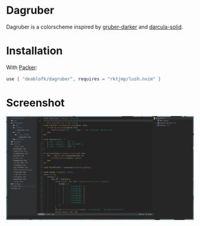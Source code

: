 # Dagruber
Dagruber is a colorscheme inspired by [gruber-darker](https://github.com/rexim/gruber-darker-theme) and [darcula-solid](https://github.com/santos-gabriel-dario/darcula-solid.nvim).

# Installation
With [Packer](https://github.com/wbthomason/packer.nvim):
```lua
use { "deablofk/dagruber", requires = "rktjmp/lush.nvim" }
``` 

# Screenshot
![Dagruber Colorscheme](resources/screenshot.png)
